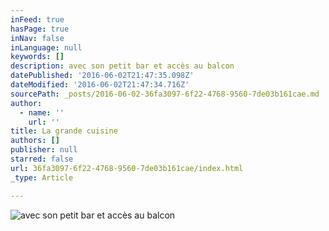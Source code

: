 ```yaml
---
inFeed: true
hasPage: true
inNav: false
inLanguage: null
keywords: []
description: avec son petit bar et accès au balcon
datePublished: '2016-06-02T21:47:35.098Z'
dateModified: '2016-06-02T21:47:34.716Z'
sourcePath: _posts/2016-06-02-36fa3097-6f22-4768-9560-7de03b161cae.md
author:
  - name: ''
    url: ''
title: La grande cuisine
authors: []
publisher: null
starred: false
url: 36fa3097-6f22-4768-9560-7de03b161cae/index.html
_type: Article

---
```

![avec son petit bar et accès au balcon](https://s3-us-west-2.amazonaws.com/the-grid-img/p/7dcfe92712e734bf2aaad24b85fe43d29b2c148c.jpg)
